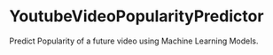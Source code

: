 # YoutubeVideoPopularityPredictor
Predict Popularity of a future video using Machine Learning Models.
